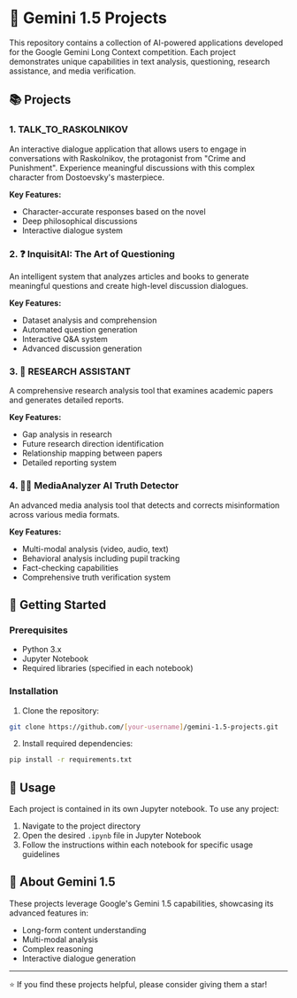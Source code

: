 # 🤖 Gemini 1.5 Projects

This repository contains a collection of AI-powered applications developed for the Google Gemini Long Context competition. Each project demonstrates unique capabilities in text analysis, questioning, research assistance, and media verification.

## 📚 Projects

### 1. TALK_TO_RASKOLNIKOV
An interactive dialogue application that allows users to engage in conversations with Raskolnikov, the protagonist from "Crime and Punishment". Experience meaningful discussions with this complex character from Dostoevsky's masterpiece.

**Key Features:**
- Character-accurate responses based on the novel
- Deep philosophical discussions
- Interactive dialogue system

### 2. ❓ InquisitAI: The Art of Questioning
An intelligent system that analyzes articles and books to generate meaningful questions and create high-level discussion dialogues.

**Key Features:**
- Dataset analysis and comprehension
- Automated question generation
- Interactive Q&A system
- Advanced discussion generation

### 3. 🔬 RESEARCH ASSISTANT
A comprehensive research analysis tool that examines academic papers and generates detailed reports.

**Key Features:**
- Gap analysis in research
- Future research direction identification
- Relationship mapping between papers
- Detailed reporting system

### 4. 🕵️‍♂️ MediaAnalyzer AI Truth Detector
An advanced media analysis tool that detects and corrects misinformation across various media formats.

**Key Features:**
- Multi-modal analysis (video, audio, text)
- Behavioral analysis including pupil tracking
- Fact-checking capabilities
- Comprehensive truth verification system

## 🚀 Getting Started

### Prerequisites
- Python 3.x
- Jupyter Notebook
- Required libraries (specified in each notebook)

### Installation
1. Clone the repository:
```bash
git clone https://github.com/[your-username]/gemini-1.5-projects.git
```
2. Install required dependencies:
```bash
pip install -r requirements.txt
```

## 📖 Usage
Each project is contained in its own Jupyter notebook. To use any project:
1. Navigate to the project directory
2. Open the desired `.ipynb` file in Jupyter Notebook
3. Follow the instructions within each notebook for specific usage guidelines

## 🤖 About Gemini 1.5
These projects leverage Google's Gemini 1.5 capabilities, showcasing its advanced features in:
- Long-form content understanding
- Multi-modal analysis
- Complex reasoning
- Interactive dialogue generation



---
⭐️ If you find these projects helpful, please consider giving them a star!
